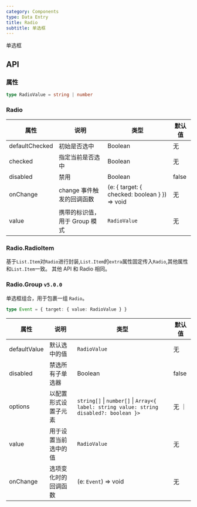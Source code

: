 ```yaml
---
category: Components
type: Data Entry
title: Radio
subtitle: 单选框
---
```


单选框

## API

### 属性
```ts
type RadioValue = string | number
```

### Radio

属性 | 说明 | 类型 | 默认值
----|-----|------|------
| defaultChecked |  初始是否选中  |  Boolean  | 无  |
| checked    |  指定当前是否选中  |  Boolean  | 无  |
| disabled   |  禁用  | Boolean |  false  |
| onChange   |  change 事件触发的回调函数 | (e: { target: { checked: boolean } }) => void  |   无  |
| value      |  携带的标识值，用于 Group 模式  |  `RadioValue`  |  无  |

### Radio.RadioItem

基于`List.Item`对`Radio`进行封装,`List.Item`的`extra`属性固定传入`Radio`,其他属性和`List.Item`一致。
其他 API 和 Radio 相同。

### Radio.Group `v5.0.0`

单选框组合，用于包裹一组 `Radio`。

```ts
type Event = { target: { value: RadioValue } }
```

属性 | 说明 | 类型 | 默认值
----|-----|------|------
| defaultValue |  默认选中的值  |  `RadioValue`  |  无  |
| disabled |  禁选所有子单选器  |  Boolean |  false  |
| options  |  以配置形式设置子元素  | `string[]` \| `number[]` \| `Array<{ label: string value: string disabled?: boolean }>` |  无  ｜
| value    |  用于设置当前选中的值  |  `RadioValue`  |  无  |
| onChange |  选项变化时的回调函数  |  (e: `Event`) => void |  无  |